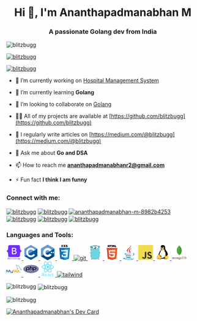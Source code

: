<h1 align="center">Hi 👋, I'm Ananthapadmanabhan M</h1>
<h3 align="center">A passionate Golang dev from India</h3>

<p align="left"> <img src="https://komarev.com/ghpvc/?username=blitzbugg&label=Profile%20views&color=0e75b6&style=flat" alt="blitzbugg" /> </p>

<p align="left"> <a href="https://github.com/ryo-ma/github-profile-trophy"><img src="https://github-profile-trophy.vercel.app/?username=blitzbugg" alt="blitzbugg" /></a> </p>

<p align="left"> <a href="https://twitter.com/blitzbugg" target="blank"><img src="https://img.shields.io/twitter/follow/blitzbugg?logo=twitter&style=for-the-badge" alt="blitzbugg" /></a> </p>

- 🔭 I’m currently working on [Hospital Management System](https://github.com/blitzbugg/HMS)

- 🌱 I’m currently learning **Golang**

- 👯 I’m looking to collaborate on [Golang](https://github.com/blitzbugg/Golang)

- 👨‍💻 All of my projects are available at [https://github.com/blitzbugg](https://github.com/blitzbugg)

- 📝 I regularly write articles on [https://medium.com/@blitzbugg](https://medium.com/@blitzbugg)

- 💬 Ask me about **Go and DSA**

- 📫 How to reach me **ananthapadmanabhanr2@gmail.com**

- ⚡ Fun fact **I think I am funny**

<h3 align="left">Connect with me:</h3>
<p align="left">
<a href="https://dev.to/blitzbugg" target="blank"><img align="center" src="https://raw.githubusercontent.com/rahuldkjain/github-profile-readme-generator/master/src/images/icons/Social/devto.svg" alt="blitzbugg" height="30" width="40" /></a>
<a href="https://twitter.com/blitzbugg" target="blank"><img align="center" src="https://raw.githubusercontent.com/rahuldkjain/github-profile-readme-generator/master/src/images/icons/Social/twitter.svg" alt="blitzbugg" height="30" width="40" /></a>
<a href="https://linkedin.com/in/ananthapadmanabhan-m-8982b4253" target="blank"><img align="center" src="https://raw.githubusercontent.com/rahuldkjain/github-profile-readme-generator/master/src/images/icons/Social/linked-in-alt.svg" alt="ananthapadmanabhan-m-8982b4253" height="30" width="40" /></a>
<a href="https://instagram.com/blitzbugg" target="blank"><img align="center" src="https://raw.githubusercontent.com/rahuldkjain/github-profile-readme-generator/master/src/images/icons/Social/instagram.svg" alt="blitzbugg" height="30" width="40" /></a>
<a href="https://www.hackerrank.com/blitzbugg" target="blank"><img align="center" src="https://raw.githubusercontent.com/rahuldkjain/github-profile-readme-generator/master/src/images/icons/Social/hackerrank.svg" alt="blitzbugg" height="30" width="40" /></a>
<a href="https://www.leetcode.com/blitzbugg" target="blank"><img align="center" src="https://raw.githubusercontent.com/rahuldkjain/github-profile-readme-generator/master/src/images/icons/Social/leet-code.svg" alt="blitzbugg" height="30" width="40" /></a>
</p>

<h3 align="left">Languages and Tools:</h3>
<p align="left"> <a href="https://getbootstrap.com" target="_blank" rel="noreferrer"> <img src="https://raw.githubusercontent.com/devicons/devicon/master/icons/bootstrap/bootstrap-plain-wordmark.svg" alt="bootstrap" width="40" height="40"/> </a> <a href="https://www.cprogramming.com/" target="_blank" rel="noreferrer"> <img src="https://raw.githubusercontent.com/devicons/devicon/master/icons/c/c-original.svg" alt="c" width="40" height="40"/> </a> <a href="https://www.w3schools.com/cpp/" target="_blank" rel="noreferrer"> <img src="https://raw.githubusercontent.com/devicons/devicon/master/icons/cplusplus/cplusplus-original.svg" alt="cplusplus" width="40" height="40"/> </a> <a href="https://www.w3schools.com/css/" target="_blank" rel="noreferrer"> <img src="https://raw.githubusercontent.com/devicons/devicon/master/icons/css3/css3-original-wordmark.svg" alt="css3" width="40" height="40"/> </a> <a href="https://git-scm.com/" target="_blank" rel="noreferrer"> <img src="https://www.vectorlogo.zone/logos/git-scm/git-scm-icon.svg" alt="git" width="40" height="40"/> </a> <a href="https://golang.org" target="_blank" rel="noreferrer"> <img src="https://raw.githubusercontent.com/devicons/devicon/master/icons/go/go-original.svg" alt="go" width="40" height="40"/> </a> <a href="https://www.w3.org/html/" target="_blank" rel="noreferrer"> <img src="https://raw.githubusercontent.com/devicons/devicon/master/icons/html5/html5-original-wordmark.svg" alt="html5" width="40" height="40"/> </a> <a href="https://www.java.com" target="_blank" rel="noreferrer"> <img src="https://raw.githubusercontent.com/devicons/devicon/master/icons/java/java-original.svg" alt="java" width="40" height="40"/> </a> <a href="https://developer.mozilla.org/en-US/docs/Web/JavaScript" target="_blank" rel="noreferrer"> <img src="https://raw.githubusercontent.com/devicons/devicon/master/icons/javascript/javascript-original.svg" alt="javascript" width="40" height="40"/> </a> <a href="https://www.linux.org/" target="_blank" rel="noreferrer"> <img src="https://raw.githubusercontent.com/devicons/devicon/master/icons/linux/linux-original.svg" alt="linux" width="40" height="40"/> </a> <a href="https://www.mongodb.com/" target="_blank" rel="noreferrer"> <img src="https://raw.githubusercontent.com/devicons/devicon/master/icons/mongodb/mongodb-original-wordmark.svg" alt="mongodb" width="40" height="40"/> </a> <a href="https://www.mysql.com/" target="_blank" rel="noreferrer"> <img src="https://raw.githubusercontent.com/devicons/devicon/master/icons/mysql/mysql-original-wordmark.svg" alt="mysql" width="40" height="40"/> </a> <a href="https://www.php.net" target="_blank" rel="noreferrer"> <img src="https://raw.githubusercontent.com/devicons/devicon/master/icons/php/php-original.svg" alt="php" width="40" height="40"/> </a> <a href="https://reactjs.org/" target="_blank" rel="noreferrer"> <img src="https://raw.githubusercontent.com/devicons/devicon/master/icons/react/react-original-wordmark.svg" alt="react" width="40" height="40"/> </a> <a href="https://tailwindcss.com/" target="_blank" rel="noreferrer"> <img src="https://www.vectorlogo.zone/logos/tailwindcss/tailwindcss-icon.svg" alt="tailwind" width="40" height="40"/> </a> </p>

<p><img align="left" src="https://github-readme-stats.vercel.app/api/top-langs?username=blitzbugg&show_icons=true&locale=en&layout=compact" alt="blitzbugg" /></p>

<p>&nbsp;<img align="center" src="https://github-readme-stats.vercel.app/api?username=blitzbugg&show_icons=true&locale=en" alt="blitzbugg" /></p>

<p><img align="center" src="https://github-readme-streak-stats.herokuapp.com/?user=blitzbugg&" alt="blitzbugg" /></p>



<a href="https://app.daily.dev/blitzbugg"><img src="https://api.daily.dev/devcards/v2/1jUV4KECQ73jM2WCZQn9o.png?type=default&r=3d5" width="356" alt="Ananthapadmanabhan's Dev Card"/></a>